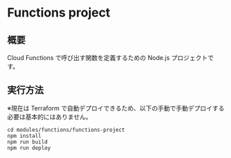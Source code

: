 # Functions project

## 概要

Cloud Functions で呼び出す関数を定義するための Node.js プロジェクトです。

## 実行方法

※現在は Terraform で自動デプロイできるため、以下の手動で手動デプロイする必要は基本的にはありません。

```
cd modules/functions/functions-project
npm install
npm run build
npm run deploy
```
